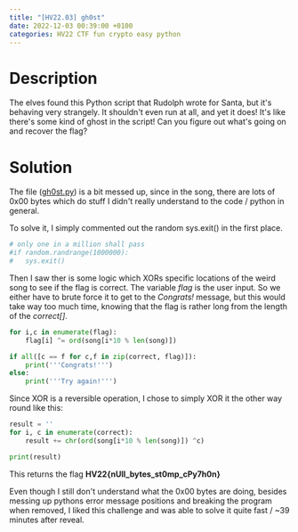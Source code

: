 ```yaml
---
title: "[HV22.03] gh0st"
date: 2022-12-03 00:39:00 +0100
categories: HV22 CTF fun crypto easy python
---
```


# Description

The elves found this Python script that Rudolph wrote for Santa, but it's behaving very strangely. It shouldn't even run at all, and yet it does! It's like there's some kind of ghost in the script! Can you figure out what's going on and recover the flag?

# Solution

The file ([gh0st.py](/assets/hv22/hv22_03_gh0st.py)) is a bit messed up, since in the song, there are lots of 0x00 bytes which do stuff I didn't really understand to the code / python in general.

To solve it, I simply commented out the random sys.exit() in the first place.

```python
# only one in a million shall pass
#if random.randrange(1000000):
#   sys.exit()
```

Then I saw ther is some logic which XORs specific locations of the weird song to see if the flag is correct. The variable _flag_ is the user input. So we either have to brute force it to get to the _Congrats!_ message, but this would take way too much time, knowing that the flag is rather long from the length of the _correct[]_.

```python
for i,c in enumerate(flag):
    flag[i] ^= ord(song[i*10 % len(song)])

if all([c == f for c,f in zip(correct, flag)]):
    print('''Congrats!''')
else:
    print('''Try again!''')
```

Since XOR is a reversible operation, I chose to simply XOR it the other way round like this:

```python
result = ''
for i, c in enumerate(correct):
    result += chr(ord(song[i*10 % len(song)]) ^c)

print(result)
```

This returns the flag **HV22{nUll_bytes_st0mp_cPy7h0n}**

Even though I still don't understand what the 0x00 bytes are doing, besides messing up pythons error message positions and breaking the program when removed, I liked this challenge and was able to solve it quite fast / ~39 minutes after reveal.
